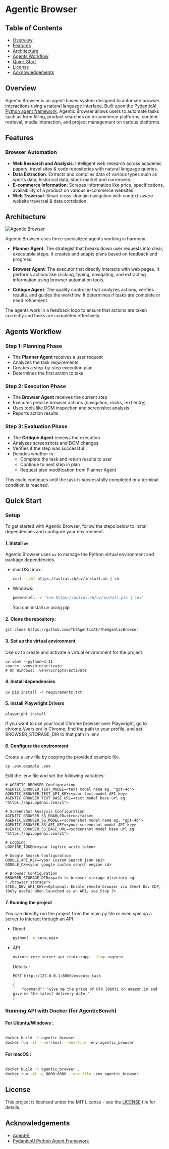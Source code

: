# Agentic Browser

## Table of Contents

- [Overview](#overview)
- [Features](#features)
- [Architecture](#architecture)
- [Agents Workflow](#agents-workflow)
- [Quick Start](#quick-start)
- [License](#license)
- [Acknowledgements](#acknowledgements)

## Overview

Agentic Browser is an agent-based system designed to automate browser interactions using a natural language interface. Built upon the [PydanticAI Python agent framework](https://github.com/pydantic/pydantic-ai), Agentic Browser allows users to automate tasks such as form filling, product searches on e-commerce platforms, content retrieval, media interaction, and project management on various platforms. 

## Features

### Browser Automation

- **Web Research and Analysis**: Intelligent web research across academic papers, travel sites & code repositories with natural language queries.
- **Data Extraction**: Extracts and compiles data of various types such as sports data, historical data, stock market and currencies.
- **E-commerce Information**: Scrapes information like price, specifications, availaibility of a product on various e-commerce websites.
- **Web Traversal**: Smart cross-domain navigation with context-aware website traversal & data correlation.

## Architecture

![Agentic Browser](ta_browser_workflow.png)

Agentic Browser uses three specialized agents working in harmony:

- **Planner Agent**: The strategist that breaks down user requests into clear, executable steps. It creates and adapts plans based on feedback and progress.

- **Browser Agent**: The executor that directly interacts with web pages. It performs actions like clicking, typing, navigating, and extracting information using browser automation tools.

- **Critique Agent**: The quality controller that analyzes actions, verifies results, and guides the workflow. It determines if tasks are complete or need refinement.

The agents work in a feedback loop to ensure that actions are taken correctly and tasks are completed effectively.

## Agents Workflow

### Step 1: Planning Phase

- The **Planner Agent** receives a user request
- Analyzes the task requirements
- Creates a step-by-step execution plan
- Determines the first action to take

### Step 2: Execution Phase

- The **Browser Agent** receives the current step
- Executes precise browser actions (navigation, clicks, text entry)
- Uses tools like DOM inspection and screenshot analysis
- Reports action results

### Step 3: Evaluation Phase

- The **Critique Agent** reviews the execution
- Analyzes screenshots and DOM changes
- Verifies if the step was successful
- Decides whether to:
  - Complete the task and return results to user
  - Continue to next step in plan
  - Request plan modification from Planner Agent

This cycle continues until the task is successfully completed or a terminal condition is reached.

## Quick Start

### Setup

To get started with Agentic Browser, follow the steps below to install dependencies and configure your environment.

#### 1. Install `uv`

Agentic Browser uses `uv` to manage the Python virtual environment and package dependencies.

- macOS/Linux:

  ```bash
  curl -LsSf https://astral.sh/uv/install.sh | sh
  ```

- Windows:

  ```bash
  powershell -c "irm https://astral.sh/uv/install.ps1 | iex"
  ```

  You can install uv using pip

#### 2. Clone the repository:

    git clone https://github.com/TheAgenticAI/TheAgenticBrowser
    
#### 3. Set up the virtual environment

Use uv to create and activate a virtual environment for the project.

    uv venv --python=3.11
    source .venv/bin/activate
    # On Windows: .venv\Scripts\activate

#### 4. Install dependencies

    uv pip install -r requirements.txt

#### 5. Install Playwright Drivers

    playwright install

If you want to use your local Chrome browser over Playwright, go to chrome://version/ in Chrome, find the path to your profile, and set BROWSER_STORAGE_DIR to that path in .env

#### 6. Configure the environment

Create a .env file by copying the provided example file.

    cp .env.example .env

Edit the .env file and set the following variables:

    # AGENTIC_BROWSER Configuration
    AGENTIC_BROWSER_TEXT_MODEL=<text model name eg. "gpt-4o">
    AGENTIC_BROWSER_TEXT_API_KEY=<your text model API key>
    AGENTIC_BROWSER_TEXT_BASE_URL=<text model base url eg. "https://api.openai.com/v1">
    
    # Screenshot Analysis Configuration
    AGENTIC_BROWSER_SS_ENABLED=<true/false>
    AGENTIC_BROWSER_SS_MODEL=<screenshot model name eg. "gpt-4o">
    AGENTIC_BROWSER_SS_API_KEY=<your screenshot model API key>
    AGENTIC_BROWSER_SS_BASE_URL=<screenshot model base url eg. "https://api.openai.com/v1">

    # Logging
    LOGFIRE_TOKEN=<your logfire write token>
    
    # Google Search Configuration
    GOOGLE_API_KEY=<your Custom Search json api>
    GOOGLE_CX=<your google custom search engine id>
    
    # Browser Configuration
    BROWSER_STORAGE_DIR=<path to browser storage directory eg. "./browser_storage">
    STEEL_DEV_API_KEY=<Optional: Enable remote browser via Steel Dev CDP, (Only useful when launched as an API, see Step 7>

#### 7. Running the project

You can directly run the project from the main.py file or even spin up a server to interact through an API

- Direct
  ```bash
  python3 -m core.main
  ```
- API

  ```bash
  uvicorn core.server.api_routes:app --loop asyncio
  ```

  Details -

  ```
  POST http://127.0.0.1:8000/execute_task

  {
      "command": "Give me the price of RTX 3060ti on amazon.in and give me the latest delivery date."
  }
  ```

### Running API with Docker (for AgenticBench)

#### For Ubuntu/Windows :

```bash

docker build -t agentic_browser .
docker run -it --net=host --env-file .env agentic_browser

```

#### For macOS :

```bash

docker build -t agentic_browser .
docker run -it -p 8000:8000 --env-file .env agentic_browser

```

## License

This project is licensed under the MIT License - see the [LICENSE](LICENSE) file for details.

## Acknowledgements

- [Agent-E](https://github.com/EmergenceAI/Agent-E?tab=readme-ov-file)
- [PydanticAI Python Agent Framework](https://github.com/pydantic/pydantic-ai)
